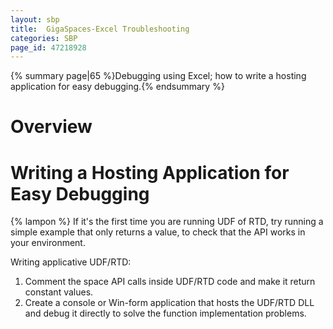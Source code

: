 ```yaml
---
layout: sbp
title:  GigaSpaces-Excel Troubleshooting
categories: SBP
page_id: 47218928
---
```


{% summary page|65 %}Debugging using Excel; how to write a hosting application for easy debugging.{% endsummary %}

# Overview

# Writing a Hosting Application for Easy Debugging

{% lampon %} If it's the first time you are running UDF of RTD, try running a simple example that only returns a value, to check that the API works in your environment.

Writing applicative UDF/RTD:

1. Comment the space API calls inside UDF/RTD code and make it return constant values.
2. Create a console or Win-form application that hosts the UDF/RTD DLL and debug it directly to solve the function implementation problems.
